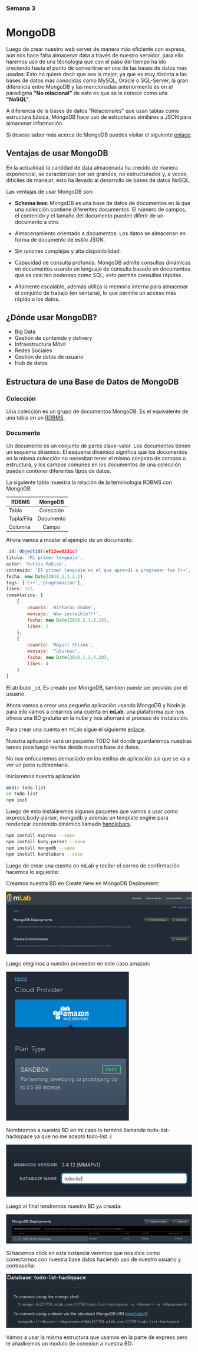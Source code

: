 <h3> Semana 3 </h3>
<h1> MongoDB </h1>

Luego de crear nuestro web server de manera más eficiente con express, aún nos hace falta almacenar data a través de nuestro servidor, para ello haremos uso de una técnología que con el paso del tiempo ha ido creciendo hasta el punto de convertirse en una de las bases de datos más usadas. Esto no quiere decir que sea la mejor, ya que es muy distinta a las bases de datos más conocidas como MySQL, Oracle o SQL-Server, la gran diferencia entre MongoDB y las mencionadas anteriormente es en el paradigma __"No relacional"__ de esto es que se le conoce como una __"NoSQL"__.

A diferencia de la bases de datos "Relacionales" que usan tablas como estructura básica, MongoDB hace uso de estructuras similares a JSON para almacenar información.

Si deseas saber más acerca de MongoDB puedes visitar el siguiente [enlace](https://www.mongodb.com/es).

## Ventajas de usar MongoDB

En la actualidad la cantidad de data almacenada ha crecido de manera exponencial, se caracterizan por ser grandes, no estructurados y, a veces, difíciles de manejar, esto ha llevado al desarrollo de bases de datos NoSQL.

Las ventajas de usar MongoDB son:

* __Schema less__: MongoDB es una base de datos de documentos en la que una colección contiene diferentes documentos. El número de campos, el contenido y el tamaño del documento pueden diferir de un documento a otro.

* Almacenamiento orientado a documentos: Los datos se almacenan en forma de documento de estilo JSON.

* Sin uniones complejas y alta disponibilidad.

* Capacidad de consulta profunda. MongoDB admite consultas dinámicas en documentos usando un lenguaje de consulta basado en documentos que es casi tan poderoso como SQL, esto permite consultas rápidas.

* Altamente escalable, además utiliza la memoria interna para almacenar el conjunto de trabajo (en ventana), lo que permite un acceso más rápido a los datos.

## ¿Dónde usar MongoDB?

* Big Data
* Gestión de contenido y delivery
* Infraestructura Móvil
* Redes Sociales
* Gestión de datos de usuario
* Hub de datos

## Estructura de una Base de Datos de MongoDB

### Colección

Una colección es un grupo de documentos MongoDB. Es el equivalente de una tabla en un [RDBMS](https://es.wikipedia.org/wiki/Sistema_de_gesti%C3%B3n_de_bases_de_datos_relacionales).

### Documento

Un documento es un conjunto de pares clave-valor. Los documentos tienen un esquema dinámico. El esquema dinámico significa que los documentos en la misma colección no necesitan tener el mismo conjunto de campos o estructura, y los campos comunes en los documentos de una colección pueden contener diferentes tipos de datos.

La siguiente tabla muestra la relación de la terminología RDBMS con MongoDB.

| RDBMS        | MongoDB           |
| ------------- |:-------------:|
| Tabla      | Colección |
| Tupla/Fila      | Documento |
| Columna      | Campo |

Ahora vamos a mostar el ejemplo de un documento:

```javascript
_id: ObjectId(8ef12ew8231c)
titulo: 'Mi primer lenguaje',
autor: 'Kurisu Makise',
contenido: 'El primer lenguaje en el que aprendí a programar fue C++',
fecha: new Date(2018,1,1,2,1),
tags: ['C++','programación'],
likes: 322,
comentarios: [
    {
        usuario: 'Rintarou Okabe',
        mensaje: 'Wow increible!!!',
        fecha: new Date(2018,2,1,3,15),
        likes: 2
    },
    {
        usuario: 'Mayuri Shiina',
        mensaje: 'Tuturuuu',
        fecha: new Date(2018,1,3,4,20),
        likes: 4
    }
]
```
El atributo `_id`, Es creado por MongoDB, tambien puede ser provisto por el usuario.

Ahora vamos a crear una pequeña aplicación usando MongoDB y Node.js para ello vamos a crearnos una cuenta en __mLab__, una plataforma que nos ofrece una BD gratuita en la nube y nos ahorrará el proceso de instalación.

Para crear una cuenta en mLab sigue el siguiente [enlace](https://mlab.com).

Nuestra aplicación será un pequeño TODO list donde guardaremos nuestras tareas para luego leerlas desde nuestra base de datos.

No nos enfocaremos demasiado en los estilos de aplicación así que se va a ver un poco rudimentario.

Iniciaremos nuestra aplicación

```bash
mkdir todo-list
cd todo-list
npm init
```

Luego de esto instalaremos algunos paquetes que vamos a usar como express,body-parser, mongodb y además un template engine para renderizar contenido dinámico llamado [handlebars](http://handlebarsjs.com/installation.html).

```bash
npm install express --save
npm install body-parser --save
npm install mongodb --save
npm install handlebars --save
```

Luego de crear una cuenta en mLab y recibir el correo de confirmación hacemos lo siguiente:

Creamos nuestra BD en Create New en MongoDB Deployment:
<p align-text="center">
    <img src="img/mongo2.png">
</p>

Luego elegimos a nuestro proveedor en este caso amazon:

<p align-text="center">
    <img src="img/mongo3.png">
</p>

Nombramos a nuestra BD en mi caso lo terminé llamando todo-list-hackspace ya que no me aceptó todo-list :(
<p align-text="center">
    <img src="img/mongo4.png">
</p>

Luego al final tendremos nuestra BD ya creada:

<p align-text="center">
    <img src="img/mongo5.png">
</p>

Si hacemos click en esta instancia veremos que nos dice como conectarnos con nuestra base datos haciendo uso de nuestro usuario y contraseña:

<p align-text="center">
    <img src="img/mongo6.png">
</p>

Vamos a usar la misma estructura que usamos en la parte de express pero le añadiremos un modulo de conexion a nuestra BD:

```











